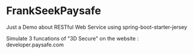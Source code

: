 # FrankSeekPaysafe
Just a Demo about RESTful Web Service using spring-boot-starter-jersey

Simulate 3 funcations of "3D Secure" on the website : developer.paysafe.com
